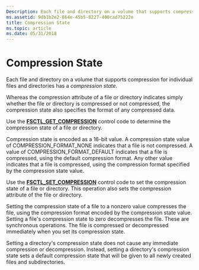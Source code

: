 ```yaml
---
Description: Each file and directory on a volume that supports compression for individual files and directories has a compression state.
ms.assetid: 9db1b2e2-864e-45b5-8227-400cad75222e
title: Compression State
ms.topic: article
ms.date: 05/31/2018
---
```


# Compression State

Each file and directory on a volume that supports compression for individual files and directories has a *compression state*.

Whereas the compression attribute of a file or directory indicates simply whether the file or directory is compressed or not compressed, the compression state also specifies the format of any compressed data.

Use the [**FSCTL\_GET\_COMPRESSION**](https://msdn.microsoft.com/en-us/library/Aa364567(v=VS.85).aspx) control code to determine the compression state of a file or directory.

Compression state is encoded as a 16-bit value. A compression state value of COMPRESSION\_FORMAT\_NONE indicates that a file is not compressed. A value of COMPRESSION\_FORMAT\_DEFAULT indicates that a file is compressed, using the default compression format. Any other value indicates that a file is compressed, using the compression format specified by the compression state value.

Use the [**FSCTL\_SET\_COMPRESSION**](https://msdn.microsoft.com/en-us/library/Aa364592(v=VS.85).aspx) control code to set the compression state of a file or directory. This operation also sets the compression attribute of the file or directory.

Setting the compression state of a file to a nonzero value compresses the file, using the compression format encoded by the compression state value. Setting a file's compression state to zero decompresses the file. These are synchronous operations. The file is compressed or decompressed immediately when you set its compression state.

Setting a directory's compression state does not cause any immediate compression or decompression. Instead, setting a directory's compression state sets a default compression state that will be given to all newly created files and subdirectories.

 

 



